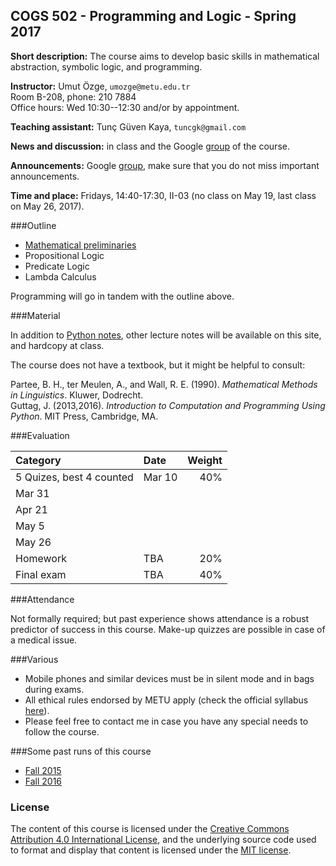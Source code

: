 COGS 502 - Programming and Logic - Spring 2017
-------------------------------------------------------


**Short description:** The course aims to develop basic skills in mathematical abstraction, symbolic logic, and programming.

**Instructor:** Umut Özge, `umozge@metu.edu.tr`  
 Room B-208, phone: 210 7884  
 Office hours: Wed 10:30--12:30 and/or by appointment.

**Teaching assistant:** Tunç Güven Kaya, `tuncgk@gmail.com`

**News and discussion:** in class and the Google
[group](https://groups.google.com/forum/#!forum/metu-cogs-502-logic-and-programming)
of the course. 

**Announcements:** Google 
[group](https://groups.google.com/forum/#!forum/metu-cogs-502-logic-and-programming), make sure that you do not miss important announcements.  


**Time and place:** Fridays, 14:40-17:30, II-03 (no class on May 19, last class on May 26, 2017).

###Outline

- [Mathematical preliminaries](https://github.com/umutozge/cogs502/blob/master/notes/00_cogs502-basics.pdf)
- Propositional Logic
- Predicate Logic
- Lambda Calculus

Programming will go in tandem with the outline above.

###Material

In addition to [Python notes](https://github.com/umutozge/prog-book),
other lecture notes will be available on this site, and hardcopy at class.  

The course does not have a textbook, but it might be helpful to consult:

Partee, B. H., ter Meulen, A., and Wall, R. E. (1990). *Mathematical Methods in Linguistics*. Kluwer, Dodrecht.  
Guttag, J. (2013,2016). *Introduction to Computation and Programming Using Python*.
MIT Press, Cambridge, MA.

###Evaluation

|Category| Date | Weight |
:---|:---|---:
5 Quizes, best 4 counted  | Mar 10 | 40%
 | Mar 31  |   
 | Apr 21 |   
 | May 5 |   
 | May 26 |   
Homework  | TBA | 20%
Final exam | TBA | 40%


###Attendance

Not formally required; but past experience shows attendance is a robust
predictor of success in this course. Make-up quizzes are possible in case of a
medical issue.  

###Various

- Mobile phones and similar devices must be in silent mode and in bags during
  exams.
- All ethical rules endorsed by METU apply (check the official syllabus
  [here](https://odtusyllabus.metu.edu.tr/)).
- Please feel free to contact me in case you have any special needs to follow
  the course.

###Some past runs of this course

- [Fall 2015](http://users.metu.edu.tr/umozge/cr/cogs502Fall2015/)
- [Fall 2016](http://users.metu.edu.tr/umozge/cr/cogs502Fall2016/)

### License

The content of this course is licensed under the [Creative Commons Attribution 4.0 International License](https://creativecommons.org/licenses/by/4.0/), and the underlying source code used to format and display that content is licensed under the [MIT license](http://opensource.org/licenses/mit-license.php).


